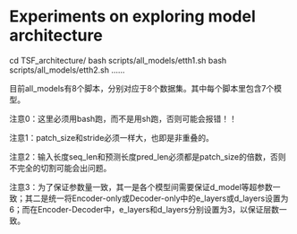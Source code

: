 # Experiments on exploring model architecture

cd TSF_architecture/
bash scripts/all_models/etth1.sh
bash scripts/all_models/etth2.sh
......

目前all_models有8个脚本，分别对应于8个数据集。其中每个脚本里包含7个模型。

注意0：这里必须用bash跑，而不是用sh跑，否则可能会报错！！

注意1：patch_size和stride必须一样大，也即是非重叠的。

注意2：输入长度seq_len和预测长度pred_len必须都是patch_size的倍数，否则不完全的切割可能会出问题。

注意3：为了保证参数量一致，其一是各个模型间需要保证d_model等超参数一致；其二是统一将Encoder-only或Decoder-only中的e_layers或d_layers设置为6；而在Encoder-Decoder中，e_layers和d_layers分别设置为3，以保证层数一致。
